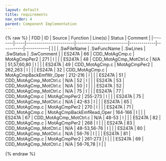 ```yaml
---
layout: default
title: requirements
nav_order: 4
parent: Component Implementation
---
```

{% raw %}
| FDD    | ID  | Source                 | Function                 | Line(s)     | Status    | Comment    |
|--------|-----|------------------------|--------------------------|-------------|-----------|------------|
|        |     | .SwFileName            | .SwFuncName              | .SwLines    | .SwStatus | .SwComment |
| ES247A | 66  | CDD_MotAgCmp.c         | MotAgCmpPer2             | 271         | I         |            |
| ES247A | 48  | CDD_MotAgCmp_MotCtrl.c | N/A                      | 51,57,60,80 | I         |            |
| ES247A | 49  | CDD_MotAgCmp.c         | MotAgCmpPer2             | 262,263     | I         |            |
| ES247A | 32  | CDD_MotAgCmp.c         | MotAgCmpBackEmfWr_Oper   | 212-216     | I         |            |
| ES247A | 51  | CDD_MotAgCmp_MotCtrl.c | N/A                      | 52          | I         |            |
| ES247A | 53  | CDD_MotAgCmp_MotCtrl.c | N/A                      | 50          | I         |            |
| ES247A | 52  | CDD_MotAgCmp_MotCtrl.c | N/A                      | 75          | I         |            |
| ES247A | 77  | CDD_MotAgCmp.c         | MotAgCmpPer2             | 255-273     | I         |            |
| ES247A | 75  | CDD_MotAgCmp_MotCtrl.c | N/A                      | 42-83       | I         |            |
| ES247A | 65  | CDD_MotAgCmp.c         | MotAgCmpPer2             | 270         | I         |            |
| ES247A | 71  | CDD_MotAgCmp.c         | MotAgCmpBackEmfRead_Oper | 164-166     | I         |            |
| ES247A | 67  | CDD_MotAgCmp_MotCtrl.c | N/A                      | 48-53       | I         |            |
| ES247A | 82  | CDD_MotAgCmp.c         | MotAgCmpPer2             | 268         | I         |            |
| ES247A | 83  | CDD_MotAgCmp_MotCtrl.c | N/A                      | 48-53,56-76 | I         |            |
| ES247A | 80  | CDD_MotAgCmp_MotCtrl.c | N/A                      | 56-76       | I         |            |
| ES247A | 81  | CDD_MotAgCmp.c         | MotAgCmpPer2             | 261-273     | I         |            |
| ES247A | 69  | CDD_MotAgCmp_MotCtrl.c | N/A                      | 56-76,78    | I         |            |

{% endraw %}